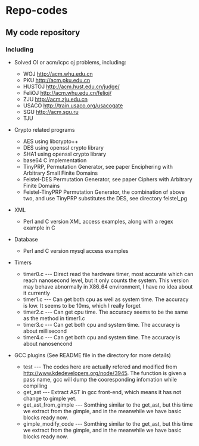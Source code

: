 # Repo-codes #
## My code repository ##

### Including ###
  * Solved OI or acm/icpc oj problems, including:
    * WOJ http://acm.whu.edu.cn
    * PKU http://acm.pku.edu.cn
    * HUSTOJ http://acm.hust.edu.cn/judge/
    * FeliOJ http://acm.whu.edu.cn/felioj/
    * ZJU http://acm.zju.edu.cn
    * USACO http://train.usaco.org/usacogate
    * SGU http://acm.sgu.ru
    * TJU

  * Crypto related programs
    * AES using libcrypto++
    * DES using openssl crypto library
    * SHA1 using openssl crypto library
    * base64 C implementation
    * TinyPRP, Permutation Generator, see paper Enciphering with Arbitrary Small Finite Domains
    * Feistel-DES Permutation Generator, see paper Ciphers with Arbitrary Finite Domains
    * Feistel-TinyPRP Permutation Generator, the combination of above two, and use TinyPRP substitutes the DES, see directory feistel\_pg

  * XML
    * Perl and C version XML access examples, along with a regex example in C

  * Database
    * Perl and C version mysql access examples

  * Timers
    * timer0.c --- Direct read the hardware timer, most accurate which can reach nanosecond level, but it only counts the system. This version may behave abnormally in X86\_64 environment, I have no idea about it currently
    * timer1.c --- Can get both cpu as well as system time. The accuracy is low. It seems to be 10ms, which I really forget
    * timer2.c --- Can get cpu time. The accuracy seems to be the same as the method in timer1.c
    * timer3.c --- Can get both cpu and system time. The accuracy is about millisecond
    * timer4.c --- Can get both cpu and system time. The accuracy is about nanosencond

  * GCC plugins (See README file in the directory for more details)
    * test --- The codes here are actually refered and modified from http://www.kdedevelopers.org/node/3945. The function is given a pass name, gcc will dump the cooresponding infomation while compiling
    * get\_ast --- Extract AST in gcc front-end, which means it has not change to gimple yet.
    * get\_ast\_from\_gimple --- Somthing similar to the get\_ast, but this time we extract from the gimple, and in the meanwhile we have basic blocks ready now.
    * gimple\_modify\_code --- Somthing similar to the get\_ast, but this time we extract from the gimple, and in the meanwhile we have basic blocks ready now.